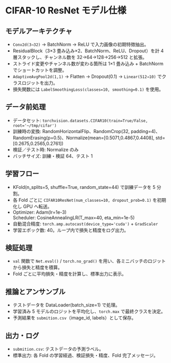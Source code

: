 # CIFAR-10 ResNet モデル仕様

## モデルアーキテクチャ
- `Conv2d(3→32)` → BatchNorm → ReLU で入力画像の初期特徴抽出。
- ResidualBlock（3×3 畳み込み×2、BatchNorm、ReLU、Dropout）を計 4 層スタックし、チャンネル数を 32→64→128→256→512 と拡張。
- ストライド変更やチャンネル数が変わる箇所は 1×1 畳み込み + BatchNorm でショートカットを調整。
- `AdaptiveAvgPool2d(1,1)` → Flatten → Dropout(0.1) → `Linear(512→10)` でクラスロジットを出力。
- 損失関数には `LabelSmoothingLoss(classes=10, smoothing=0.1)` を使用。

## データ前処理
- データセット: `torchvision.datasets.CIFAR10(train=True/False, root='~/tmp/cifar')`
- 訓練時の変換: RandomHorizontalFlip、RandomCrop(32, padding=4)、RandomErasing(p=0.5)、Normalize(mean=[0.5071,0.4867,0.4408], std=[0.2675,0.2565,0.2761])
- 検証／テスト時: Normalize のみ
- バッチサイズ: 訓練・検証 64、テスト 1

## 学習フロー
- KFold(n_splits=5, shuffle=True, random_state=44) で訓練データを 5 分割。
- 各 Fold ごとに `CIFAR10ResNet(num_classes=10, dropout_prob=0.1)` を初期化し GPU へ転送。
- Optimizer: Adam(lr=1e-3)  
  Scheduler: CosineAnnealingLR(T_max=40, eta_min=1e-5)
- 自動混合精度: `torch.amp.autocast(device_type='cuda')` + `GradScaler`
- 学習エポック数: 40。ループ内で損失と精度をログ出力。

## 検証処理
- `val` 関数で `Net.eval()` / `torch.no_grad()` を用い、各ミニバッチのロジットから損失と精度を積算。
- Fold ごとに平均損失・精度を計算し、標準出力に表示。

## 推論とアンサンブル
- テストデータを DataLoader(batch_size=1) で処理。
- 学習済み 5 モデルのロジットを平均化し、`torch.max` で最終クラスを決定。
- 予測結果を `submition.csv`（image_id, labels）として保存。

## 出力・ログ
- `submition.csv`: テストデータの予測ラベル。
- 標準出力: 各 Fold の学習経過、検証損失・精度、Fold 完了メッセージ。
